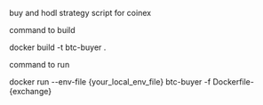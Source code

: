 buy and hodl strategy script for coinex



command to build 

docker build -t btc-buyer .


command to run 

docker run --env-file {your_local_env_file} btc-buyer -f Dockerfile-{exchange}